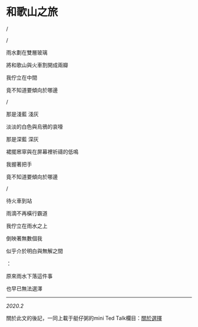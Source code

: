 # 和歌山之旅

/

/

雨水劃在雙層玻璃

將和歌山與火車割開成兩瓣

我佇立在中間

竟不知道要傾向於哪邊


/


那是淺藍 淺灰

淡淡的白色與烏鴉的哀嚎

那是深藍 深灰

裙擺窸窣與在屏幕裡祈禱的低鳴

我握著把手

竟不知道要傾向於哪邊


/


待火車到站

雨滴不再橫行霸道

我佇立在雨水之上

倒映著無數個我

似乎介於明白與無解之間

：



原來雨水下落這件事

也早已無法選澤

---

*2020.2*



關於此文的後記，一同上載于艇仔粥的mini Ted Talk欄目：[關於選擇](../../talk/about-life-choices.md)